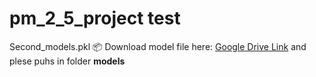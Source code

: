 # pm_2_5_project test
Second_models.pkl 📦 Download model file here: [Google Drive Link](https://drive.google.com/yourfilelink)
and plese puhs in folder **models**